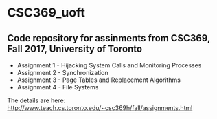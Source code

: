 # CSC369_uoft

## Code repository for assinments from CSC369, Fall 2017, University of Toronto

* Assignment 1 - Hijacking System Calls and Monitoring Processes
* Assignment 2 - Synchronization
* Assignment 3 - Page Tables and Replacement Algorithms
* Assignment 4 - File Systems

The details are here: http://www.teach.cs.toronto.edu/~csc369h/fall/assignments.html

